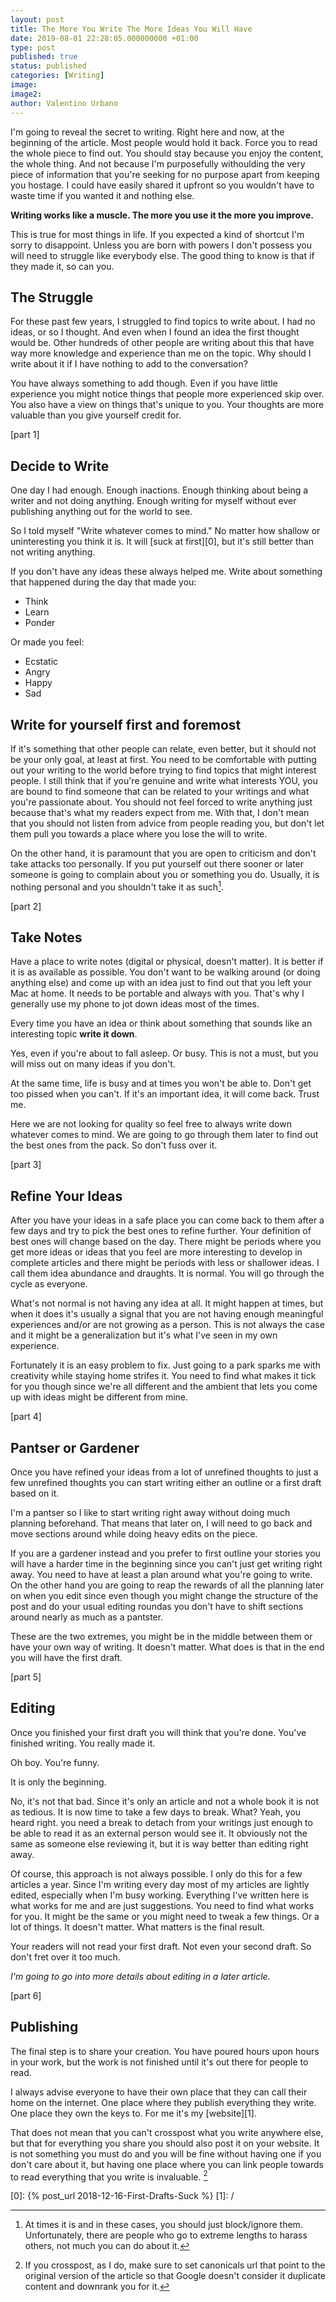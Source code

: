 ```yaml
---
layout: post
title: The More You Write The More Ideas You Will Have
date: 2019-08-01 22:28:05.000000000 +01:00
type: post
published: true
status: published
categories: [Writing]
image:
image2:
author: Valentino Urbano
---
```


I'm going to reveal the secret to writing. Right here and now, at the beginning of the article. Most people would hold it back. Force you to read the whole piece to find out. You should stay because you enjoy the content, the whole thing. And not because I'm purposefully withoulding the very piece of information that you're seeking for no purpose apart from keeping you hostage. I could have easily shared it upfront so you wouldn't have to waste time if you wanted it and nothing else.

**Writing works like a muscle. The more you use it the more you improve.**

This is true for most things in life. If you expected a kind of shortcut I'm sorry to disappoint. Unless you are born with powers I don't possess you will need to struggle like everybody else. The good thing to know is that if they made it, so can you.

## The Struggle

For these past few years, I struggled to find topics to write about. I had no ideas, or so I thought. And even when I found an idea the first thought would be. Other hundreds of other people are writing about this that have way more knowledge and experience than me on the topic. Why should I write about it if I have nothing to add to the conversation?

You have always something to add though. Even if you have little experience you might notice things that people more experienced skip over. You also have a view on things that's unique to you. Your thoughts are more valuable than you give yourself credit for.

[part 1]

## Decide to Write

One day I had enough. Enough inactions. Enough thinking about being a writer and not doing anything. Enough writing for myself without ever publishing anything out for the world to see.

So I told myself "Write whatever comes to mind." No matter how shallow or uninteresting you think it is. It will [suck at first][0], but it's still better than not writing anything.

If you don't have any ideas these always helped me. Write about something that happened during the day that made you:

- Think
- Learn
- Ponder

Or made you feel:

- Ecstatic
- Angry
- Happy
- Sad

## Write for yourself first and foremost

If it's something that other people can relate, even better, but it should not be your only goal, at least at first. You need to be comfortable with putting out your writing to the world before trying to find topics that might interest people. I still think that if you're genuine and write what interests YOU, you are bound to find someone that can be related to your writings and what you're passionate about. You should not feel forced to write anything just because that's what my readers expect from me. With that, I don't mean that you should not listen from advice from people reading you, but don't let them pull you towards a place where you lose the will to write.

On the other hand, it is paramount that you are open to criticism and don't take attacks too personally. If you put yourself out there sooner or later someone is going to complain about you or something you do. Usually, it is nothing personal and you shouldn't take it as such[^1].

[part 2]

## Take Notes

Have a place to write notes (digital or physical, doesn't matter). It is better if it is as available as possible. You don't want to be walking around (or doing anything else) and come up with an idea just to find out that you left your Mac at home. It needs to be portable and always with you. That's why I generally use my phone to jot down ideas most of the times.

Every time you have an idea or think about something that sounds like an interesting topic **write it down**.

Yes, even if you're about to fall asleep. Or busy. This is not a must, but you will miss out on many ideas if you don't.

At the same time, life is busy and at times you won't be able to. Don't get too pissed when you can't. If it's an important idea, it will come back. Trust me.

Here we are not looking for quality so feel free to always write down whatever comes to mind. We are going to go through them later to find out the best ones from the pack. So don't fuss over it.

[part 3]


## Refine Your Ideas

After you have your ideas in a safe place you can come back to them after a few days and try to pick the best ones to refine further. Your definition of best ones will change based on the day. There might be periods where you get more ideas or ideas that you feel are more interesting to develop in complete articles and there might be periods with less or shallower ideas. I call them idea abundance and draughts. It is normal. You will go through the cycle as everyone.

What's not normal is not having any idea at all. It might happen at times, but when it does it's usually a signal that you are not having enough meaningful experiences and/or are not growing as a person. This is not always the case and it might be a generalization but it's what I've seen in my own experience.

Fortunately it is an easy problem to fix. Just going to a park sparks me with creativity while staying home strifes it. You need to find what makes it tick for you though since we're all different and the ambient that lets you come up with ideas might be different from mine.

[part 4]

## Pantser or Gardener

Once you have refined your ideas from a lot of unrefined thoughts to just a few unrefined thoughts you can start writing either an outline or a first draft based on it.

I'm a pantser so I like to start writing right away without doing much planning beforehand. That means that later on, I will need to go back and move sections around while doing heavy edits on the piece.

If you are a gardener instead and you prefer to first outline your stories you will have a harder time in the beginning since you can't just get writing right away. You need to have at least a plan around what you're going to write. On the other hand you are going to reap the rewards of all the planning later on when you edit since even though you might change the structure of the post and do your usual editing roundas you don't have to shift sections around nearly as much as a pantster.

These are the two extremes, you might be in the middle between them or have your own way of writing. It doesn't matter. What does is that in the end you will have the first draft.

[part 5]

## Editing

Once you finished your first draft you will think that you're done. You've finished writing. You really made it.

Oh boy. You're funny.

It is only the beginning.

No, it's not that bad. Since it's only an article and not a whole book it is not as tedious. It is now time to take a few days to break. What? Yeah, you heard right. you need a break to detach from your writings just enough to be able to read it as an external person would see it. It obviously not the same as someone else reviewing it, but it is way better than editing right away.

Of course, this approach is not always possible. I only do this for a few articles a year. Since I'm writing every day most of my articles are lightly edited, especially when I'm busy working. Everything I've written here is what works for me and are just suggestions. You need to find what works for you. It might be the same or you might need to tweak a few things. Or a lot of things. It doesn't matter. What matters is the final result.

Your readers will not read your first draft. Not even your second draft. So don't fret over it too much.

_I'm going to go into more details about editing in a later article._

[part 6]

## Publishing

The final step is to share your creation. You have poured hours upon hours in your work, but the work is not finished until it's out there for people to read.

I always advise everyone to have their own place that they can call their home on the internet. One place where they publish everything they write. One place they own the keys to. For me it's my [website][1].

That does not mean that you can't crosspost what you write anywhere else, but that for everything you share you should also post it on your website. It is not something you must do and you will be fine without having one if you don't care about it, but having one place where you can link people towards to read everything that you write is invaluable. [^2]

[0]: {% post_url 2018-12-16-First-Drafts-Suck %}
[1]: /

[^1]: At times it is and in these cases, you should just block/ignore them. Unfortunately, there are people who go to extreme lengths to harass others, not much you can do about it.
[^2]: If you crosspost, as I do, make sure to set canonicals url that point to the original version of the article so that Google doesn't consider it duplicate content and downrank you for it.